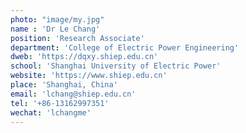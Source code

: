 ```yaml
---
photo: "image/my.jpg"
name : 'Dr Le Chang'
position: 'Research Associate'
department: 'College of Electric Power Engineering'
dweb: 'https://dqxy.shiep.edu.cn'
school: 'Shanghai University of Electric Power'
website: 'https://www.shiep.edu.cn'
place: 'Shanghai, China'
email: 'lchang@shiep.edu.cn'
tel: '+86-13162997351'
wechat: 'lchangme'
---
```

